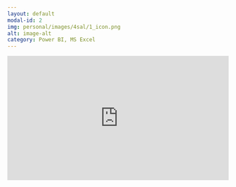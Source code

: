 ```yaml
---
layout: default
modal-id: 2
img: personal/images/4sal/1_icon.png
alt: image-alt
category: Power BI, MS Excel
---
```

<div style="padding-bottom:56.25%; position:relative; display:block; width: 100%">
  <iframe width="100%" height="100%" src="https://app.powerbi.com/view?r=eyJrIjoiNzJhMGFhZjAtNzAyNC00YjIzLTg3YTUtOGQyMjcxZTY4OWI2IiwidCI6Ijg0N2I0NjNlLWZmOTgtNGMyYy05NzRhLWZjMDUwZDIxZjNiNSJ9" frameborder="0" allowfullscreen="true" style="position:absolute; top:0; left: 0">
  </iframe>
</div>
